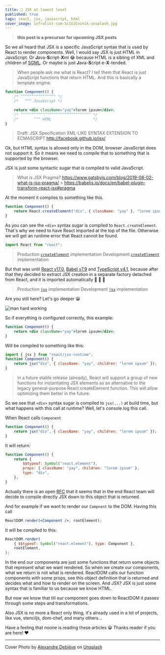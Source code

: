 ```yaml
---
title: 🧬 JSX at lowest level
published: true
tags: react, jsx, javascript, html
cover_image: infralist-com-Sc1GJCninik-unsplash.jpg
---
```


> **this post is a precursor for upcoming JSX posts**

So we all heard that JSX is a specific JavaScript syntax that is used by React to render components. Well, I would say JSX is just HTML in JavaScript. Or **J**ava-**S**cript-**X**ml 😂 because HTML is a sibling of XML and children of [SGML](https://en.wikipedia.org/wiki/Standard_Generalized_Markup_Language). Or maybe is just **J**ava-**S**cript e-**X**-tended.

> When people ask me what is React? I tell them that React is just JavaScript functions that return HTML. And this is basically a template engine.

```jsx
function Component() {
	/* ^^^^^^^^^^^^^^^^ */
	/*   ^^^ JavaScript */

	return <div className="yay">lorem ipsum</div>;
	/* ^^^^^^^^^^^^^^^^^^^^^^^^^^^^^^^^ */
	/*       ^^^ HTML                   */
}
```

> Draft: JSX Specification
> XML-LIKE SYNTAX EXTENSION TO ECMASCRIPT
> http://facebook.github.io/jsx/

Ok, but HTML syntax is allowed only in the DOM, browser JavaScript does not support it. So it means we need to compile that to something that is supported by the browser.

JSX is just some syntactic sugar that is compiled to valid JavaScript.

> What is JSX Pragma?
> https://www.gatsbyjs.com/blog/2019-08-02-what-is-jsx-pragma/ > https://babeljs.io/docs/en/babel-plugin-transform-react-jsx#pragma

At the moment it compiles to something like this.

```js
function Component() {
	return React.createElement("div", { className: "yay" }, "lorem ipsum");
}
```

As you can see the `<div>` syntax sugar is compiled to `React.createElement`. That's why we need to have React imported at the top of the file. Otherwise we will get an runtime error that React cannot be found.

```js
import React from "react";
```

> Production [`createElement`](https://github.com/facebook/react/blob/6ecad79ccf2c683cb21ac40dee5678358c7b6208/packages/react/src/ReactElement.js#L361) implementation
> Development [`createElement`](https://github.com/facebook/react/blob/6ecad79ccf2c683cb21ac40dee5678358c7b6208/packages/react/src/ReactElementValidator.js#L413) implementation

But that was until [React v17.0](https://reactjs.org/blog/2020/09/22/introducing-the-new-jsx-transform.html), [Babel v7.9](https://babeljs.io/blog/2020/03/16/7.9.0#a-new-jsx-transform-11154httpsgithubcombabelbabelpull11154) and [TypeScript v4.1](https://devblogs.microsoft.com/typescript/announcing-typescript-4-1/#react-17-jsx-factories), because after that they decided to extract JSX creation in a separate factory detached from React, and it is imported automatically 🚀 🚀 🚀

> Production [`jsx`](https://github.com/facebook/react/blob/6ecad79ccf2c683cb21ac40dee5678358c7b6208/packages/react/src/jsx/ReactJSXElement.js#L210) implementation
> Development [`jsx`](https://github.com/facebook/react/blob/6ecad79ccf2c683cb21ac40dee5678358c7b6208/packages/react/src/jsx/ReactJSXElementValidator.js#L297) implementation

Are you still here? Let's go deeper 😀

![man hard working](https://media.giphy.com/media/1wrgDc6j07hAlM7Jml/giphy.gif)

So if everything is configured correctly, this example:

```jsx
function Component() {
	return <div className="yay">lorem ipsum</div>;
}
```

Will be compiled to something like this:

```js
import { jsx } from "react/jsx-runtime";
function Component() {
	return jsx("div", { className: "yay", children: "lorem ipsum" });
}
```

> In a future stable release (already), React will support a group of new functions for instantiating JSX elements as an alternative to the legacy general-purpose React.createElement function. This will allow optimizing them better in the future.

So we see that `<div>` syntax sugar is compiled to `jsx(...)` at build time, but what happens with this call at runtime? Well, let's console.log this call.

When React calls `Component`

```js
function Component() {
	return jsx("div", { className: "yay", children: "lorem ipsum" });
}
```

It will return:

```js
function Component() {
	return {
		$$typeof: Symbol("react.element"),
		props: { className: "yay", children: "lorem ipsum" },
		type: "div",
	};
}
```

Actually there is an open [RFC](https://github.com/reactjs/rfcs/pull/107) that it seems that in the end React team will decide to compile directly JSX down to this object that is returned.

And for example if we want to render our `Compnent` to the DOM. Having this call

```jsx
ReactDOM.render(<Component />, rootElement);
```

It will be compiled to this:

```js
ReactDOM.render(
	{ $$typeof: Symbol("react.element"), type: Component },
	rootElement,
);
```

In the end our components are just some functions that return some objects that represent what we want rendered. So when we create our components, what we return is not what is rendered. ReactDOM calls our function components with some props, see this object definition that is returned and decides what and how to render on the screen. And JSX? JSX is just some syntax that is familiar to us because we know HTML.

But now we know that till our component goes down to ReactDOM it passes through some steps and transformations.

Also JSX is no more a React only thing, it's already used in a lot of projects, like vue, stenciljs, dom-chef, and many others...

Have a feeling that noone is reading these articles 😀
Thanks reader if you are here! ♥️

---

Cover Photo by <a href="https://unsplash.com/@alexkixa?utm_source=unsplash&utm_medium=referral&utm_content=creditCopyText">Alexandre Debiève</a> on <a href="https://unsplash.com/s/photos/transistor?utm_source=unsplash&utm_medium=referral&utm_content=creditCopyText">Unsplash</a>
